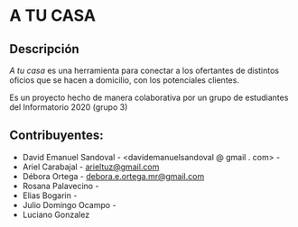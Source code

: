 A TU CASA
=========

Descripción
-----------

*A tu casa* es una herramienta para conectar a los ofertantes de distintos oficios que se hacen a domicilio, con los potenciales clientes.

Es un proyecto hecho de manera colaborativa por un grupo de estudiantes del Informatorio 2020 (grupo 3)

Contribuyentes:
---------------

-   David Emanuel Sandoval - <davidemanuelsandoval @ gmail . com> -
-   Ariel Carabajal - <arieltuz@gmail.com>
-   Débora Ortega - <debora.e.ortega.mr@gmail.com>
-   Rosana Palavecino -
-   Elias Bogarin -
-   Julio Domingo Ocampo -
-   Luciano Gonzalez
